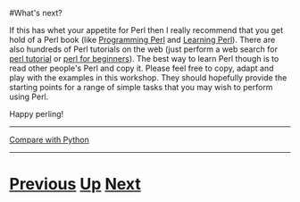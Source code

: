 #What's next?

If this has whet your appetite for Perl then I really recommend that 
you get hold of a Perl book (like [Programming Perl](http://www.amazon.co.uk/gp/product/0596000278/) and 
[Learning Perl](http://www.amazon.co.uk/Learning-Perl-Randal-L-Schwartz/dp/0596101058/)). 
There are also hundreds of Perl tutorials on the web (just perform a web search for 
[perl tutorial](http://www.google.com/search?q='perl%20tutorial') or 
[perl for beginners](http://www.google.com/search?q='perl%20for%20beginners')). 
The best way to learn Perl though is to read other people's Perl and copy it. 
Please feel free to copy, adapt and play with the examples in this workshop. 
They should hopefully provide the starting points for a range of simple tasks 
that you may wish to perform using Perl.

Happy perling!

***

[Compare with Python](../beginning_python/whatnext.md)

***

# [Previous](jobs.md) [Up](README.md) [Next](README.md)

